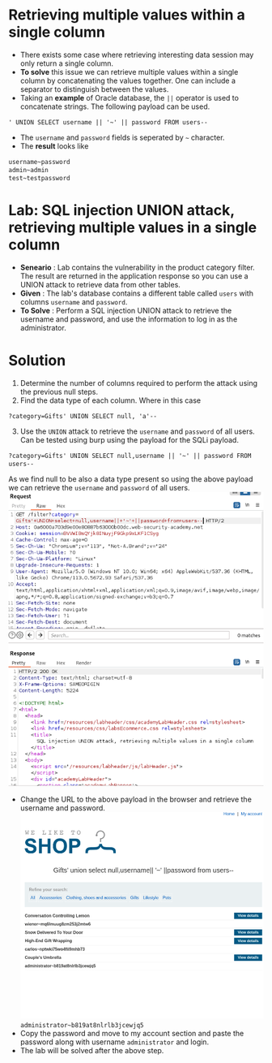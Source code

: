 # Retrieving multiple values within a single column

- There exists some case where retrieving interesting data session may only return a single column. 
- **To solve** this issue we can retrieve multiple values within a single column by concatenating the values together. One can include a separator to distinguish between the values. 
- Taking an **example** of Oracle database, the `||` operator is used to concatenate strings. The following payload can be used.
```
' UNION SELECT username || '~' || password FROM users--
```
- The `username` and `password` fields is seperated by `~` character.
- The **result** looks like 
```
username~password
admin~admin
test~testpassword
```

# Lab: SQL injection UNION attack, retrieving multiple values in a single column
- **Seneario** : Lab contains the vulnerability in the product category filter. The result are returned in the application response so you can use a UNION attack to retrieve data from other tables.
- **Given** : The lab's database contains a different table called `users` with columns `username` and `password`.
- **To Solve** : Perform a SQL injection UNION attack to retrieve the username and password, and use the information to log in as the administrator.

# Solution
1. Determine the number of columns required to perform the attack using the previous null steps.
2. Find the data type of each column. Where in this case 
```
?category=Gifts' UNION SELECT null, 'a'-- 
```
3. Use the `UNION` attack to retrieve the `username` and `password` of all users. Can be tested using burp using the payload for the SQLi payload.
```
?category=Gifts' UNION SELECT null,username || '~' || password FROM users--
```
As we find null to be also a data type present so using the above payload we can retrieve the `username` and `password` of all users.
![image of burp of payload](images/multivalue_singlecol.png)
- Change the URL to the above payload in the browser and retrieve the username and password.
![image of URL](images/multivalue_singlecol_url.png)
`
administrator~b819at8nlrlb3jcewjq5
`
- Copy the password and move to my account section and paste the password along with username `administrator` and login.
- The lab will be solved after the above step.
